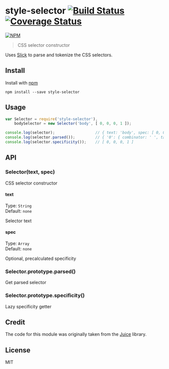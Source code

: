 # style-selector [![Build Status](https://travis-ci.org/jonkemp/style-selector.svg?branch=master)](https://travis-ci.org/jonkemp/style-selector) [![Coverage Status](https://coveralls.io/repos/jonkemp/style-selector/badge.svg?branch=master&service=github)](https://coveralls.io/github/jonkemp/style-selector?branch=master)

[![NPM](https://nodei.co/npm/style-selector.png?downloads=true)](https://nodei.co/npm/style-selector/)

> CSS selector constructor

Uses [Slick](https://github.com/subtleGradient/slick) to parse and tokenize the CSS selectors.

## Install

Install with [npm](https://npmjs.org/package/style-selector)

```
npm install --save style-selector
```

## Usage

```js
var Selector = require('style-selector'),
    bodySelector = new Selector('body', [ 0, 0, 0, 1 ]);

console.log(selector);                  // { text: 'body', spec: [ 0, 0, 0, 1 ] }
console.log(selector.parsed());         // { '0': { combinator: ' ', tag: 'body' }, length: 1 }
console.log(selector.specificity());    // [ 0, 0, 0, 1 ]
```

## API

### Selector(text, spec)

CSS selector constructor

#### text

Type: `String`  
Default: `none`

Selector text

#### spec

Type: `Array`  
Default: `none`

Optional, precalculated specificity

### Selector.prototype.parsed()

Get parsed selector

### Selector.prototype.specificity()

Lazy specificity getter

## Credit

The code for this module was originally taken from the [Juice](https://github.com/Automattic/juice) library.

## License

MIT
